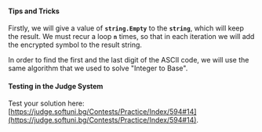 #### Tips and Tricks
Firstly, we will give a value of **`string.Empty`** to the **`string`**, which will keep the result. We must recur a loop **`n`** times, so that in each iteration we will add the encrypted symbol to the result string. 

In order to find the first and the last digit of the ASCII code, we will use the same algorithm that we used to solve "Integer to Base".

#### Testing in the Judge System

Test your solution here: [https://judge.softuni.bg/Contests/Practice/Index/594#14](https://judge.softuni.bg/Contests/Practice/Index/594#14).
